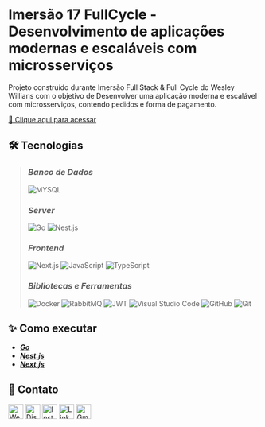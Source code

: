 # **Imersão 17 FullCycle - Desenvolvimento de aplicações modernas e escaláveis com microsserviços**

<!-- ![preview](./.github/preview.png) -->

Projeto construído durante Imersão Full Stack & Full Cycle do Wesley Willians com o objetivo de Desenvolver uma aplicação moderna e escalável com microsserviços, contendo pedidos e forma de pagamento.

[🔗 Clique aqui para acessar](https://my-resume-bamarcheti.vercel.app/)

## **🛠 Tecnologias**

> ### _Banco de Dados_
>
> ![MYSQL](https://img.shields.io/badge/MySQL-005C84?style=for-the-badge&logo=mysql&logoColor=white)
>
> ### _Server_
>
> ![Go](https://img.shields.io/badge/Go-00ADD8?style=for-the-badge&logo=go&logoColor=white) ![Nest.js](https://img.shields.io/badge/nestjs-E0234E?style=for-the-badge&logo=nestjs&logoColor=white)
>
> ### _Frontend_
>
> ![Next.js](https://img.shields.io/badge/next.js-000000?style=for-the-badge&logo=nextdotjs&logoColor=white) ![JavaScript](https://img.shields.io/badge/JavaScript-323330?style=for-the-badge&logo=javascript&logoColor=F7DF1E) ![TypeScript](https://img.shields.io/badge/TypeScript-007ACC?style=for-the-badge&logo=typescript&logoColor=white)
>
> ### _Bibliotecas e Ferramentas_
>
> ![Docker](https://img.shields.io/badge/Docker-2CA5E0?style=for-the-badge&logo=docker&logoColor=white) ![RabbitMQ](https://img.shields.io/badge/rabbitmq-%23FF6600.svg?&style=for-the-badge&logo=rabbitmq&logoColor=white) ![JWT](https://img.shields.io/badge/JWT-000000?style=for-the-badge&logo=JSON%20web%20tokens&logoColor=white) ![Visual Studio Code](https://img.shields.io/badge/VSCode-0078D4?style=for-the-badge&logo=visual%20studio%20code&logoColor=white) ![GitHub](https://img.shields.io/badge/GitHub-100000?style=for-the-badge&logo=github&logoColor=white) ![Git](https://img.shields.io/badge/GIT-E44C30?style=for-the-badge&logo=git&logoColor=white)

## **✨ Como executar**

- **_[Go](./goApi/README.md)_**
- **_[Nest.js](./nestjs-api/README.md)_**
- **_[Next.js](./nextjs-frontend/README.md)_**

## **💛 Contato**

[<img src='https://img.shields.io/badge/website-000000?style=for-the-badge&logo=About&logoColor=white' alt='Website' height='30'>](https://my-resume-bamarcheti.vercel.app/)
[<img src='https://img.shields.io/badge/Discord-5865F2?style=for-the-badge&logo=discord&logoColor=white' alt='Discord' height='30'>](https://discord.com/channels/@ba_marcheti#3824)
[<img src='https://img.shields.io/badge/Instagram-E4405F?style=for-the-badge&logo=instagram&logoColor=white' alt='Instagram' height='30'>](https://www.instagram.com/ba_marcheti)
[<img src='https://img.shields.io/badge/LinkedIn-0077B5?style=for-the-badge&logo=linkedin&logoColor=white' alt='Linkedin' height='30'>](https://www.linkedin.com/in/barbara-marcheti-fiorin/)
[<img src='https://img.shields.io/badge/Gmail-D14836?style=for-the-badge&logo=gmail&logoColor=white' alt='Gmail' height='30'>](bmarchetifiorin@gmail.com)
